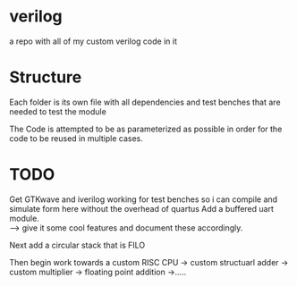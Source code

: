 # verilog
a repo with all of my custom verilog code in it


# Structure
Each folder is its own file with all dependencies and test benches that are needed to test the module

The Code is attempted to be as parameterized as possible in order for the code to be reused in multiple cases.


# TODO
Get GTKwave and iverilog working for test benches so i can compile and simulate form here without the overhead of quartus
Add a buffered uart module.  
--> give it some cool features and document these accordingly.

Next add a circular stack that is FILO

Then begin work towards a custom RISC CPU
-> custom structuarl adder
-> custom multiplier
-> floating point addition
->.....
